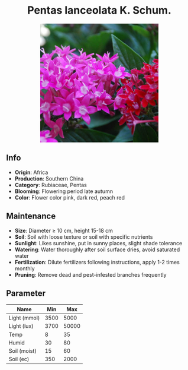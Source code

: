 <h1 align='center'>Pentas lanceolata K. Schum.</h1>
<p align="center">
    <img 
        align='center'
        width='320'
        src="../images/pentas lanceolata k schum.png" 
        alt='Pentas lanceolata K. Schum.' />
</p>

## Info

 - **Origin**: Africa
 - **Production**: Southern China
 - **Category**: Rubiaceae, Pentas
 - **Blooming**: Flowering period late autumn
 - **Color**: Flower color pink, dark red, peach red

## Maintenance

 - **Size**: Diameter ≥ 10 cm, height 15-18 cm
 - **Soil**: Soil with loose texture or soil with specific nutrients
 - **Sunlight**: Likes sunshine, put in sunny places, slight shade tolerance
 - **Watering**: Water thoroughly after soil surface dries, avoid saturated water
 - **Fertilization**: Dilute fertilizers following instructions, apply 1-2 times monthly
 - **Pruning**: Remove dead and pest-infested branches frequently

## Parameter

| Name         | Min  | Max   |
|--------------|------|-------|
| Light (mmol) | 3500 | 5000  |
| Light (lux)  | 3700 | 50000 |
| Temp         | 8    | 35    |
| Humid        | 30   | 80    |
| Soil (moist) | 15   | 60    |
| Soil (ec)    | 350  | 2000  |